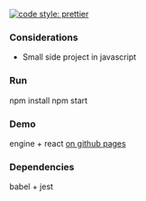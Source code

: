 [![code style: prettier](https://img.shields.io/badge/code_style-prettier-ff69b4.svg?style=flat-square)](https://github.com/prettier/prettier)

### Considerations
* Small side project in javascript

### Run
npm install
npm start

### Demo
engine + react [on github pages](https://bmdoherty.github.io/sudoku-react/)

### Dependencies
babel + jest
